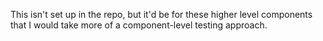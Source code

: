 This isn't set up in the repo, but it'd be for these higher level components that I would
take more of a component-level testing approach.
